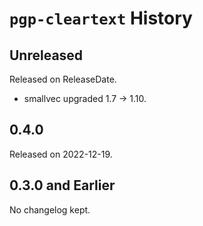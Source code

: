 # `pgp-cleartext` History

<!-- next-header -->

## Unreleased

Released on ReleaseDate.

* smallvec upgraded 1.7 -> 1.10.

## 0.4.0

Released on 2022-12-19.

## 0.3.0 and Earlier

No changelog kept.
